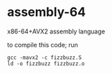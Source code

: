 # assembly-64
x86-64+AVX2 assembly language 

to compile this code; run
```
gcc -mavx2 -c fizzbuzz.S
ld -o fizzbuzz fizzbuzz.o
```
